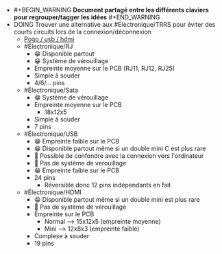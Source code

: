 - #+BEGIN_WARNING
  **Document partagé entre les différents claviers pour regrouper/tagger les idées**
  #+END_WARNING
- DOING Trouver une alternative aux #Électronique/TRRS pour éviter des courts circuits lors de la connexion/déconnexion
	- [Pogo / usb / hdmi](https://www.reddit.com/r/ErgoMechKeyboards/comments/16spm1h/magnetic_pogo_pinned_halves/)
	- #Électronique/RJ
		- 😁 Disponible partout
		- 😁 Système de vérouillage
		- Empreinte moyenne sur le PCB (RJ11, RJ12, RJ25)
		- Simple à souder
		- 4/6/... pins
	- #Électronique/Sata
		- 😁 Système de vérouillage
		- Empreinte moyenne sur le PCB
			- 18x12x5
		- Simple à souder
		- 7 pins
	- #Électronique/USB
		- 😁 Empreinte faible sur le PCB
		- 😁 Disponible partout même si un double mini C est plus rare
		- 🤬 Possible de confondre avec la connexion vers l'ordinateur
		- 🤬 Pas de système de verouillage
		- 😁 Empreinte faible sur le PCB
		- 24 pins
			- Réversible donc 12 pins indépendants en fait
	- #Électronique/HDMI
		- 😁 Disponible partout même si un double mini est plus rare
		- 🤬 Pas de système de verouillage
		- Empreinte  sur le PCB
			- Normal --> 15x12x5 (empreinte moyenne)
			- Mini --> 12x8x3 (empreinte faible)
		- Complexe à souder
		- 19 pins